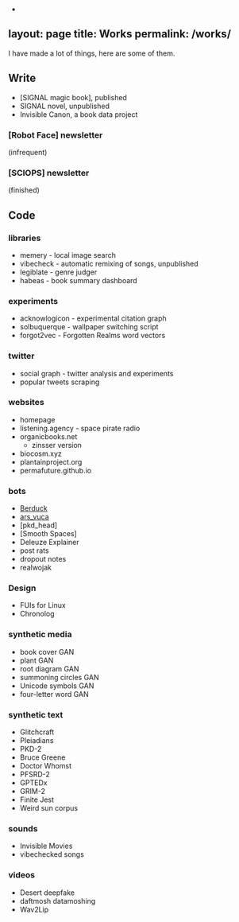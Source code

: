 -
layout: page
title: Works
permalink: /works/
---

I have made a lot of things, here are some of them.


## Write

- [SIGNAL  magic book], published
- SIGNAL novel, unpublished
- Invisible Canon, a book data project

### [Robot Face] newsletter
(infrequent)

### [SCIOPS]  newsletter
(finished)


## Code
### libraries
- memery - local image search
- vibecheck - automatic remixing of songs, unpublished
- legiblate - genre judger
- habeas - book summary dashboard

### experiments
- acknowlogicon - experimental citation graph
- solbuquerque - wallpaper switching script
- forgot2vec - Forgotten Realms word vectors

### twitter
- social graph - twitter analysis and experiments
- popular tweets scraping

### websites
- homepage
- listening.agency -  space pirate radio
- organicbooks.net
  - zinsser version
- biocosm.xyz
- plantainproject.org
- permafuture.github.io

### bots
- [Berduck](../bots/2020/12/15/Berduck.html) 
- [ars_vuca](../bots/2016/10/31/VUCA.html)
- [pkd_head]
- [Smooth Spaces]
- Deleuze Explainer 
- post rats
- dropout notes
- realwojak


### Design
- FUIs for Linux
- Chronolog 

### synthetic media
-  book cover GAN
-  plant GAN
-  root diagram GAN
-  summoning circles GAN
-  Unicode symbols GAN
-  four-letter word GAN

### synthetic text
- Glitchcraft
- Pleiadians
- PKD-2
- Bruce Greene
- Doctor Whomst
- PFSRD-2
- GPTEDx
- GRIM-2
- Finite Jest
- Weird sun corpus


### sounds
- Invisible Movies
- vibechecked songs

### videos
- Desert deepfake
- daftmosh datamoshing
- Wav2Lip

